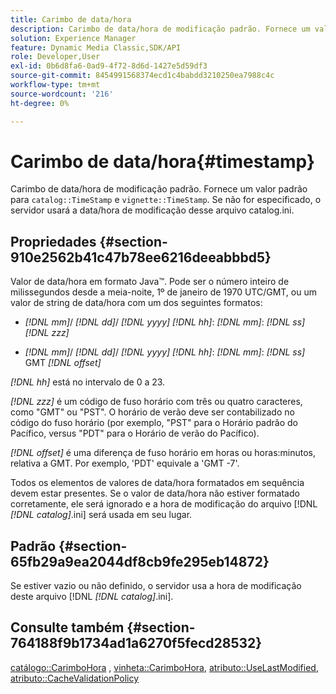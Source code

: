 ```yaml
---
title: Carimbo de data/hora
description: Carimbo de data/hora de modificação padrão. Fornece um valor padrão para TimeStamp do catálogo e TimeStamp da vinheta. Se não for especificado, o servidor usará a data/hora de modificação desse arquivo catalog.ini.
solution: Experience Manager
feature: Dynamic Media Classic,SDK/API
role: Developer,User
exl-id: 0b6d8fa6-0ad9-4f72-8d6d-1427e5d59df3
source-git-commit: 8454991568374ecd1c4babdd3210250ea7988c4c
workflow-type: tm+mt
source-wordcount: '216'
ht-degree: 0%

---
```


# Carimbo de data/hora{#timestamp}

Carimbo de data/hora de modificação padrão. Fornece um valor padrão para `catalog::TimeStamp` e `vignette::TimeStamp`. Se não for especificado, o servidor usará a data/hora de modificação desse arquivo catalog.ini.

## Propriedades {#section-910e2562b41c47b78ee6216deeabbbd5}

Valor de data/hora em formato Java™. Pode ser o número inteiro de milissegundos desde a meia-noite, 1º de janeiro de 1970 UTC/GMT, ou um valor de string de data/hora com um dos seguintes formatos:

* *[!DNL mm]*/ *[!DNL dd]*/ *[!DNL yyyy]* *[!DNL hh]*: *[!DNL mm]*: *[!DNL ss]* *[!DNL zzz]*

* *[!DNL mm]*/ *[!DNL dd]*/ *[!DNL yyyy]* *[!DNL hh]*: *[!DNL mm]*: *[!DNL ss]* GMT *[!DNL offset]*

*[!DNL hh]* está no intervalo de 0 a 23.

*[!DNL zzz]* é um código de fuso horário com três ou quatro caracteres, como &quot;GMT&quot; ou &quot;PST&quot;. O horário de verão deve ser contabilizado no código do fuso horário (por exemplo, &quot;PST&quot; para o Horário padrão do Pacífico, versus &quot;PDT&quot; para o Horário de verão do Pacífico).

*[!DNL offset]* é uma diferença de fuso horário em horas ou horas:minutos, relativa a GMT. Por exemplo, &#39;PDT&#39; equivale a &#39;GMT -7&#39;.

Todos os elementos de valores de data/hora formatados em sequência devem estar presentes. Se o valor de data/hora não estiver formatado corretamente, ele será ignorado e a hora de modificação do arquivo [!DNL *[!DNL catalog]*.ini] será usada em seu lugar.

## Padrão {#section-65fb29a9ea2044df8cb9fe295eb14872}

Se estiver vazio ou não definido, o servidor usa a hora de modificação deste arquivo [!DNL *[!DNL catalog]*.ini].

## Consulte também {#section-764188f9b1734ad1a6270f5fecd28532}

[catálogo::CarimboHora](../../../../../ir-api/material-cat/image-rendering-api-ref/c-ir-material-catalog/c-ir-material-data-reference/r-ir-timestamp-dataref.md#reference-6daf7973dc4f4b4e9e8165756db7c319) , [vinheta::CarimboHora](../../../../../ir-api/material-cat/image-rendering-api-ref/c-ir-material-catalog/c-ir-vignette-map-reference/r-ir-timestamp-vignette.md#reference-d57cdd40a6a645d199dbb1d56cc85bc1), [atributo::UseLastModified](../../../../../ir-api/material-cat/image-rendering-api-ref/c-ir-material-catalog/c-ir-attributes-reference/r-ir-uselastmodified.md#reference-d2ab628c9e004fedbd38324866dbca1d), [atributo::CacheValidationPolicy](../../../../../ir-api/material-cat/image-rendering-api-ref/c-ir-material-catalog/c-ir-attributes-reference/r-ir-cachevalidationpolicy.md#reference-2d71679733474d8aa116db6ceba87fa4)
